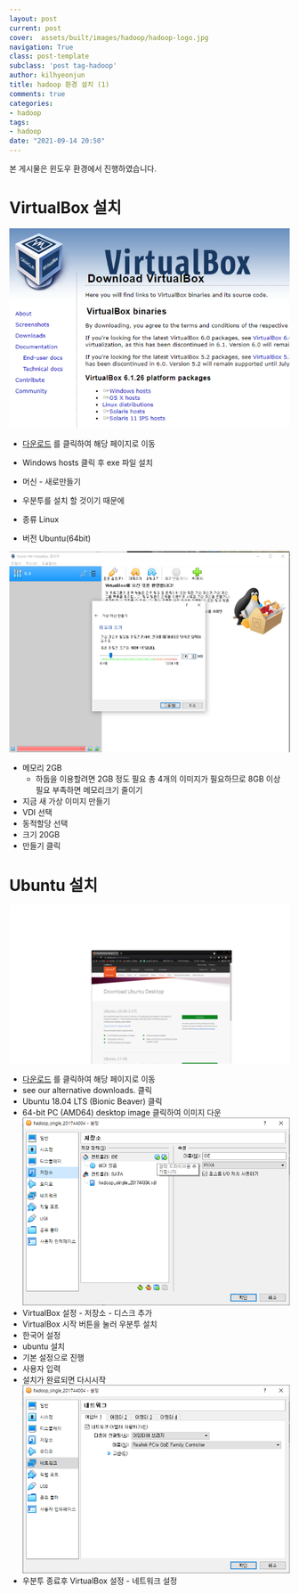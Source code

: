 ```yaml
---
layout: post
current: post
cover:  assets/built/images/hadoop/hadoop-logo.jpg
navigation: True
class: post-template
subclass: 'post tag-hadoop'
author: kilhyeonjun
title: hadoop 환경 설치 (1)
comments: true
categories:
- hadoop
tags:
- hadoop
date: "2021-09-14 20:50"
---
```

본 게시물은 윈도우 환경에서 진행하였습니다.

# VirtualBox 설치
![img](assets/built/images/hadoop/vbdown.PNG)
- [다운로드](https://www.virtualbox.org/wiki/Downloads) 를 클릭하여 해당 페이지로 이동
- Windows hosts 클릭 후 exe 파일 설치

- 머신 - 새로만들기
- 우분투를 설치 할 것이기 때문에
- 종류 Linux
- 버전 Ubuntu(64bit)

![img](assets/built/images/hadoop/memory.PNG)
- 메모리 2GB
  - 하둡을 이용할려면 2GB 정도 필요
    총 4개의 이미지가 필요하므로 8GB 이상 필요
    부족하면 메모리크기 줄이기
- 지금 새 가상 이미지 만들기
- VDI 선택
- 동적할당 선택
- 크기 20GB
- 만들기 클릭

# Ubuntu 설치
![img](assets/built/images/hadoop/ubuntudown.png)
- [다운로드](https://ubuntu.com/download/desktop) 를 클릭하여 해당 페이지로 이동
- see our alternative downloads. 클릭
- Ubuntu 18.04 LTS (Bionic Beaver) 클릭
- 64-bit PC (AMD64) desktop image 클릭하여 이미지 다운  
![img](assets/built/images/hadoop/disk.png)
- VirtualBox 설정 - 저장소 - 디스크 추가
- VirtualBox 시작 버튼을 눌러 우분투 설치
- 한국어 설정
- ubuntu 설치
- 기본 설정으로 진행
- 사용자 입력
- 설치가 완료되면 다시시작  
![img](assets/built/images/hadoop/net.png)
- 우분투 종료후 VirtualBox 설정 - 네트워크 설정 